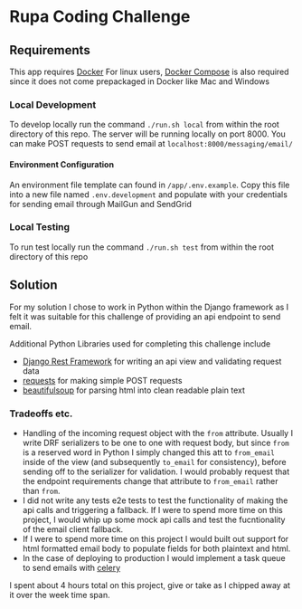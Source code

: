 # Rupa Coding Challenge

## Requirements
This app requires [Docker](https://docs.docker.com/get-docker/)
For linux users, [Docker Compose](https://docs.docker.com/compose/install/) is also required since it does not come prepackaged in Docker like Mac and Windows

### Local Development
To develop locally run the command `./run.sh local` from within the root directory of this repo. The server will be running locally on port 8000. You can make POST requests to send email at `localhost:8000/messaging/email/`
#### Environment Configuration
An environment file template can found in `/app/.env.example`. Copy this file into a new file named `.env.development` and populate with your credentials for sending email through MailGun and SendGrid

### Local Testing
To run test locally run the command `./run.sh test` from within the root directory of this repo

## Solution
For my solution I chose to work in Python within the Django framework as I felt it was suitable for this challenge of providing an api endpoint to send email. 

Additional Python Libraries used for completing this challenge include
- [Django Rest Framework](https://www.django-rest-framework.org/) for writing an api view and validating request data
- [requests](https://docs.python-requests.org/en/latest/) for making simple POST requests
- [beautifulsoup](https://beautiful-soup-4.readthedocs.io/en/latest/) for parsing html into clean readable plain text

### Tradeoffs etc.
- Handling of the incoming request object with the `from` attribute. Usually I write DRF serializers to be one to one with request body, but since `from` is a reserved word in Python I simply changed this att to `from_email` inside of the view (and subsequently `to_email` for consistency), before sending off to the serializer for validation. I would probably request that the endpoint requirements change that attribute to `from_email` rather than `from`.
- I did not write any tests e2e tests to test the functionality of making the api calls and triggering a fallback. If I were to spend more time on this project, I would whip up some mock api calls and test the fucntionality of the email client fallback.
- If I were to spend more time on this project I would built out support for html formatted email body to populate fields for both plaintext and html.
- In the case of deploying to production I would implement a task queue to send emails with [celery](https://docs.celeryproject.org/en/stable/)

I spent about 4 hours total on this project, give or take as I chipped away at it over the week time span. 
